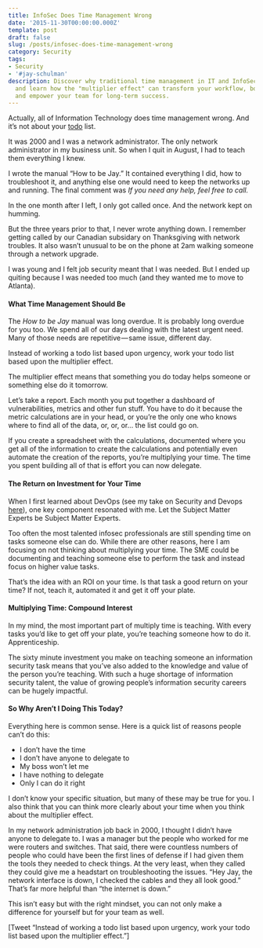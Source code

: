 ```yaml
---
title: InfoSec Does Time Management Wrong
date: '2015-11-30T00:00:00.000Z'
template: post
draft: false
slug: /posts/infosec-does-time-management-wrong
category: Security
tags:
- Security
- '#jay-schulman'
description: Discover why traditional time management in IT and InfoSec falls short
  and learn how the "multiplier effect" can transform your workflow, boost productivity,
  and empower your team for long-term success.
---
```

Actually, all of Information Technology does time management wrong. And it’s not about your [todo](https://www.jayschulman.com/why-to-do-apps-dont-work/) list.

It was 2000 and I was a network administrator. The only network administrator in my business unit. So when I quit in August, I had to teach them everything I knew.

I wrote the manual “How to be Jay.” It contained everything I did, how to troubleshoot it, and anything else one would need to keep the networks up and running. The final comment was *If you need any help, feel free to call.*

In the one month after I left, I only got called once. And the network kept on humming.

But the three years prior to that, I never wrote anything down. I remember getting called by our Canadian subsidary on Thanksgiving with network troubles. It also wasn’t unusual to be on the phone at 2am walking someone through a network upgrade.

I was young and I felt job security meant that I was needed. But I ended up quiting because I was needed too much (and they wanted me to move to Atlanta).

#### **What Time Management Should Be**

The *How to be Jay* manual was long overdue. It is probably long overdue for you too. We spend all of our days dealing with the latest urgent need. Many of those needs are repetitive — same issue, different day.

Instead of working a todo list based upon urgency, work your todo list based upon the multiplier effect.

The multiplier effect means that something you do today helps someone or something else do it tomorrow.

Let’s take a report. Each month you put together a dashboard of vulnerabilities, metrics and other fun stuff. You have to do it because the metric calculations are in your head, or you’re the only one who knows where to find all of the data, or, or, or… the list could go on.

If you create a spreadsheet with the calculations, documented where you get all of the information to create the calculations and potentially even automate the creation of the reports, you’re multiplying your time. The time you spent building all of that is effort you can now delegate.

#### The Return on Investment for Your Time

When I first learned about DevOps (see my take on Security and Devops [here](https://www.jayschulman.com/why-security-needs-devops/)), one key component resonated with me. Let the Subject Matter Experts be Subject Matter Experts.

Too often the most talented infosec professionals are still spending time on tasks someone else can do. While there are other reasons, here I am focusing on not thinking about multiplying your time. The SME could be documenting and teaching someone else to perform the task and instead focus on higher value tasks.

That’s the idea with an ROI on your time. Is that task a good return on your time? If not, teach it, automated it and get it off your plate.

#### Multiplying Time: Compound Interest

In my mind, the most important part of multiply time is teaching. With every tasks you’d like to get off your plate, you’re teaching someone how to do it. Apprenticeship.

The sixty minute investment you make on teaching someone an information security task means that you’ve also added to the knowledge and value of the person you’re teaching. With such a huge shortage of information security talent, the value of growing people’s information security careers can be hugely impactful.

#### So Why Aren’t I Doing This Today?

Everything here is common sense. Here is a quick list of reasons people can’t do this:

- I don’t have the time
- I don’t have anyone to delegate to
- My boss won’t let me
- I have nothing to delegate
- Only I can do it right

I don’t know your specific situation, but many of these may be true for you. I also think that you can think more clearly about your time when you think about the multiplier effect.

In my network administration job back in 2000, I thought I didn’t have anyone to delegate to. I was a manager but the people who worked for me were routers and switches. That said, there were countless numbers of people who could have been the first lines of defense if I had given them the tools they needed to check things. At the very least, when they called they could give me a headstart on troubleshooting the issues. “Hey Jay, the network interface is down, I checked the cables and they all look good.” That’s far more helpful than “the internet is down.”

This isn’t easy but with the right mindset, you can not only make a difference for yourself but for your team as well.

[Tweet “Instead of working a todo list based upon urgency, work your todo list based upon the multiplier effect.”]